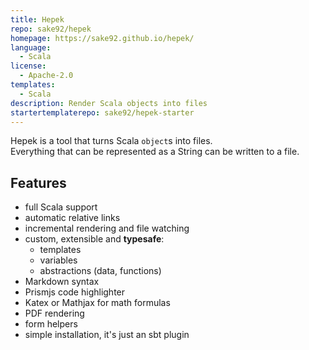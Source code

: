 ```yaml
---
title: Hepek
repo: sake92/hepek
homepage: https://sake92.github.io/hepek/
language:
  - Scala
license:
  - Apache-2.0
templates:
  - Scala
description: Render Scala objects into files
startertemplaterepo: sake92/hepek-starter
---
```


Hepek is a tool that turns Scala `object`s into files.  
Everything that can be represented as a String can be written to a file.

## Features

- full Scala support
- automatic relative links
- incremental rendering and file watching
- custom, extensible and **typesafe**:
  - templates
  - variables
  - abstractions (data, functions)
- Markdown syntax
- Prismjs code highlighter
- Katex or Mathjax for math formulas
- PDF rendering
- form helpers
- simple installation, it's just an sbt plugin
